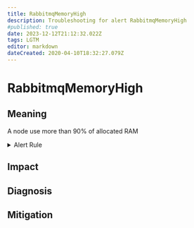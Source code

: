 ```yaml
---
title: RabbitmqMemoryHigh
description: Troubleshooting for alert RabbitmqMemoryHigh
#published: true
date: 2023-12-12T21:12:32.022Z
tags: LGTM
editor: markdown
dateCreated: 2020-04-10T18:32:27.079Z
---
```


# RabbitmqMemoryHigh

## Meaning
[//]: # "Short paragraph that explains what the alert means"
A node use more than 90% of allocated RAM

<details>
  <summary>Alert Rule</summary>

  ```yaml
alert: RabbitmqMemoryHigh
expr: rabbitmq_process_resident_memory_bytes / rabbitmq_resident_memory_limit_bytes * 100 > 90
for: 2m
labels:
    severity: warning
annotations:
    summary: RabbitMQ memory high (instance {{ $labels.instance }})
    description: |-
        A node use more than 90% of allocated RAM
          VALUE = {{ $value }}
          LABELS = {{ $labels }}
    runbook: https://github.com/srerun/prometheus-alerts/content/runbooks/RabbitmqMemoryHigh

  ```
</details>


## Impact
[//]: # "What could / will happen if the alert is not addressed"



## Diagnosis
[//]: # "Steps to take to identify the cause of the problem"



## Mitigation
[//]: # "The steps necessary to resolve the alert"

